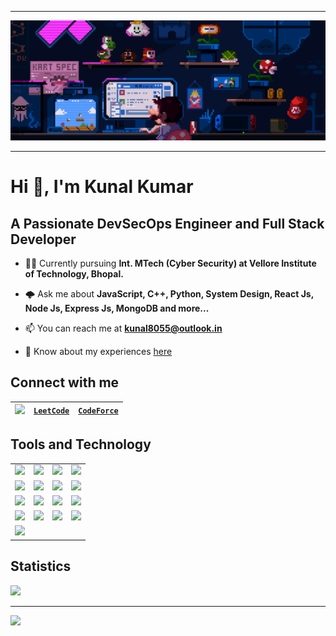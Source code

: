 ----

![Welcome Banner](Github_Readme_Banner.gif)

----

# Hi 👋, I'm Kunal Kumar

## A Passionate DevSecOps Engineer and Full Stack Developer
+ 👨‍🎓 Currently pursuing **Int. MTech (Cyber Security) at Vellore Institute of Technology, Bhopal.**
  
+ 🌩️ Ask me about **JavaScript, C++, Python, System Design, React Js, Node Js, Express Js, MongoDB and more...**
  
+ 📫 You can reach me at **kunal8055@outlook.in**
  
+ 📄 Know about my experiences [here](https://docs.google.com/document/d/1fdY7zZ2CkD_FJXzuqBc_B3Nxxo2osILyfx_kZ2npcMA/edit?usp=sharing)
  
## Connect with me
| [<img src="https://i.imgur.com/WwDcsTH.png" height="50"/>](https://linkedin.com/in/kunal-kumar-384613249) | [`LeetCode`](https://www.leetcode.com/bytesblaze) | [`CodeForce`](https://codeforces.com/profile/CodesByKunal) |
| - | - | - |

## Tools and Technology
|||||
|:-:|-|-|-|
|<img src="https://i.imgur.com/65D17XD.png" height="50" />|<img src="https://i.imgur.com/bMU0kgU.png" height="50" />|<img src="https://i.imgur.com/SUEH8vw.png" height="50" />|<img src="https://i.imgur.com/okK2H1G.png" height="50"/>|
|<img src="https://i.imgur.com/9L3vk3H.png" height="50"/>|<img src="https://i.imgur.com/hy0IXjH.png" height="50" />|<img src="https://i.imgur.com/UWZEhx4.png" height="50"/>|<img src="https://i.imgur.com/dZJL56V.png" height="50"/>|
|<img src="https://i.imgur.com/w9cX7Wp.png" height="50"/>|<img src="https://www.svgrepo.com/show/342062/next-js.svg" height="50"/>|<img src="https://i.imgur.com/TMPr1TJ.png" height="50"/>|<img src="https://i.imgur.com/Di4Ib7U.png" height="50"/>|
|<img src="https://i.imgur.com/HAL4X2C.png" height="50" />|<img src="https://www.svgrepo.com/show/354262/react-router.svg"  height="50"/>|<img src="https://i.imgur.com/LE2SuJV.png" height="50" />|<img src="https://i.imgur.com/NuLQw8v.png" height="50" />|
|<img src="https://i.imgur.com/NJ5Rimn.png" height="50"/>||||

## Statistics
![](https://github-readme-stats.vercel.app/api/top-langs?username=CodesByKunal&show_icons=true&locale=en&layout=compact)

----
![](https://github-readme-stats.vercel.app/api?username=CodesByKunal&show_icons=true&locale=en)
